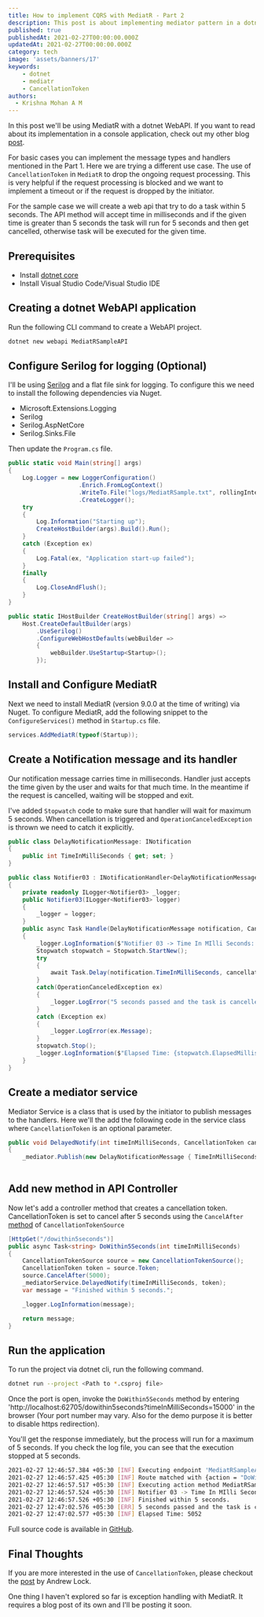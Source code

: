 ```yaml
---
title: How to implement CQRS with MediatR - Part 2
description: This post is about implementing mediator pattern in a dotnet WebAPI using MediatR library.
published: true
publishedAt: 2021-02-27T00:00:00.000Z
updatedAt: 2021-02-27T00:00:00.000Z
category: tech
image: 'assets/banners/17'
keywords: 
    - dotnet
    - mediatr
    - CancellationToken
authors:
  - Krishna Mohan A M
---
```



In this post we'll be using MediatR with a dotnet WebAPI. If you want to read about its implementation in a console application, check out my other blog [post](https://krishnamohan.dev/blog/how-to-implement-cqrs-with-mediat-r---part-1).

For basic cases you can implement the message types and handlers mentioned in the Part 1. Here we are trying a different use case. The use of `CancellationToken` in `MediatR` to drop the ongoing request processing. This is very helpful if the request processing is blocked and we want to implement a timeout or if the request is dropped by the initiator.

For the sample case we will create a web api that try to do a task within 5 seconds. The API method will accept time in milliseconds and if the given time is greater than 5 seconds the task will run for 5 seconds and then get cancelled, otherwise task will be executed for the given time.

## Prerequisites

- Install [dotnet core](https://dotnet.microsoft.com/download)
- Install Visual Studio Code/Visual Studio IDE 

## Creating a dotnet WebAPI application

Run the following CLI command to create a WebAPI project.

```bash
dotnet new webapi MediatRSampleAPI
```
## Configure Serilog for logging (Optional)

I'll be using [Serilog](https://serilog.net/) and a flat file sink for logging. To configure this we need to install the following dependencies via Nuget. 
- Microsoft.Extensions.Logging
- Serilog
- Serilog.AspNetCore
- Serilog.Sinks.File

Then update the `Program.cs` file.

```csharp
public static void Main(string[] args)
{
    Log.Logger = new LoggerConfiguration()
                    .Enrich.FromLogContext()
                    .WriteTo.File("logs/MediatRSample.txt", rollingInterval: RollingInterval.Day)
                    .CreateLogger();
    try
    {
        Log.Information("Starting up");
        CreateHostBuilder(args).Build().Run();
    }
    catch (Exception ex)
    {
        Log.Fatal(ex, "Application start-up failed");
    }
    finally
    {
        Log.CloseAndFlush();
    }
}

public static IHostBuilder CreateHostBuilder(string[] args) =>
    Host.CreateDefaultBuilder(args)
        .UseSerilog()
        .ConfigureWebHostDefaults(webBuilder =>
        {
            webBuilder.UseStartup<Startup>();
        });
```

## Install and Configure MediatR

Next we need to install MediatR (version 9.0.0 at the time of writing) via Nuget. To configure MediatR, add the following snippet to the `ConfigureServices()` method in `Startup.cs` file.

```csharp
services.AddMediatR(typeof(Startup));
```
## Create a Notification message and its handler

Our notification message carries time in milliseconds. Handler just accepts the time given by the user and waits for that much time. In the meantime if the request is cancelled, waiting will be stopped and exit.

I've added `Stopwatch` code to make sure that handler will wait for maximum 5 seconds. When cancellation is triggered and `OperationCanceledException` is thrown we need to catch it explicitly.

```csharp
public class DelayNotificationMessage: INotification
{
    public int TimeInMilliSeconds { get; set; }
}

public class Notifier03 : INotificationHandler<DelayNotificationMessage>
{
    private readonly ILogger<Notifier03> _logger;
    public Notifier03(ILogger<Notifier03> logger)
    {
        _logger = logger;
    }
    public async Task Handle(DelayNotificationMessage notification, CancellationToken cancellationToken)
    {
        _logger.LogInformation($"Notifier 03 -> Time In MIlli Seconds: {notification.TimeInMilliSeconds}");
        Stopwatch stopwatch = Stopwatch.StartNew();
        try
        {
            await Task.Delay(notification.TimeInMilliSeconds, cancellationToken);
        }
        catch(OperationCanceledException ex)
        {
            _logger.LogError("5 seconds passed and the task is cancelled");
        }
        catch (Exception ex)
        {
            _logger.LogError(ex.Message);                
        }
        stopwatch.Stop();
        _logger.LogInformation($"Elapsed Time: {stopwatch.ElapsedMilliseconds}");            
    }
}
```

## Create a mediator service

Mediator Service is a class that is used by the initiator to publish messages to the handlers. Here we'll the add the following code in the service class where `CancellationToken` is an optional parameter.

```csharp
public void DelayedNotify(int timeInMilliSeconds, CancellationToken cancellationToken = default)
{
    _mediator.Publish(new DelayNotificationMessage { TimeInMilliSeconds = timeInMilliSeconds }, cancellationToken);
        
```

## Add new method in API Controller

Now let's add a controller method that creates a cancellation token. CancellationToken is set to cancel after 5 seconds using the `CancelAfter` [method](https://docs.microsoft.com/en-us/dotnet/api/system.threading.cancellationtokensource?view=net-5.0#methods) of `CancellationTokenSource`

```csharp
[HttpGet("/dowithin5seconds")]
public async Task<string> DoWithin5Seconds(int timeInMilliSeconds)
{
    CancellationTokenSource source = new CancellationTokenSource();
    CancellationToken token = source.Token;
    source.CancelAfter(5000);
    _mediatorService.DelayedNotify(timeInMilliSeconds, token);
    var message = "Finished within 5 seconds.";

    _logger.LogInformation(message);

    return message;
}
```

## Run the application

To run the project via dotnet cli, run the following command.

```bash
dotnet run --project <Path to *.csproj file>
```

Once the port is open, invoke the `DoWithin5Seconds` method by entering 'http://localhost:62705/dowithin5seconds?timeInMilliSeconds=15000' in the browser (Your port number may vary. Also for the demo purpose it is better to disable https redirection).

You'll get the response immediately, but the process will run for a maximum of 5 seconds. If you check the log file, you can see that the execution stopped at 5 seconds.

```bash
2021-02-27 12:46:57.384 +05:30 [INF] Executing endpoint 'MediatRSampleAPI.Controllers.SlowTestController.DoWithin5Seconds (MediatRSampleAPI)'
2021-02-27 12:46:57.425 +05:30 [INF] Route matched with {action = "DoWithin5Seconds", controller = "SlowTest"}. Executing controller action with signature System.Threading.Tasks.Task`1[System.String] DoWithin5Seconds(Int32) on controller MediatRSampleAPI.Controllers.SlowTestController (MediatRSampleAPI).
2021-02-27 12:46:57.517 +05:30 [INF] Executing action method MediatRSampleAPI.Controllers.SlowTestController.DoWithin5Seconds (MediatRSampleAPI) - Validation state: "Valid"
2021-02-27 12:46:57.524 +05:30 [INF] Notifier 03 -> Time In MIlli Seconds: 15000
2021-02-27 12:46:57.526 +05:30 [INF] Finished within 5 seconds.
2021-02-27 12:47:02.576 +05:30 [ERR] 5 seconds passed and the task is cancelled
2021-02-27 12:47:02.577 +05:30 [INF] Elapsed Time: 5052
```

Full source code is available in [GitHub](https://github.com/krishnaanaril/try-outs/tree/master/MediatRSample/MediatRSampleAPI).

## Final Thoughts

If you are more interested in the use of `CancellationToken`, please checkout the [post](https://andrewlock.net/using-cancellationtokens-in-asp-net-core-mvc-controllers/) by Andrew Lock.

One thing I haven't explored so far is exception handling with MediatR. It requires a blog post of its own and I'll be posting it soon.